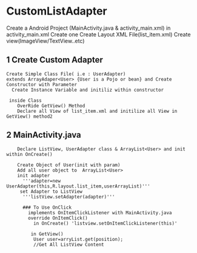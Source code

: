# CustomListAdapter
Create a Android Project (MainActivity.java & activity_main.xml)
  in activity_main.xml
    Create one <ListView>
  Create Layout XML File(list_item.xml)
    Create view(ImageView/TextView..etc)
    


## 1 Create Custom Adapter
    Create Simple Class File( i.e : UserAdapter)
    extends ArrayAdaper<User> {User is a Pojo or bean} and Create Constructor with Parameter
      Create Instance Variable and initiliz within constructor
      
     inside Class
        OverRide GetView() Method
        Declare all View of list_item.xml and initilize all View in GetView() method2
        
        
## 2 MainActivity.java
        Declare ListView, UserAdapter class & ArrayList<User> and init within OnCreate()

        Create Object of User(init with param)  
        Add all user object to  ArrayList<User>
        init adapter 
          '''adapter=new UserAdapter(this,R.layout.list_item,userArrayList)'''
         set Adapter to ListView
          '''listView.setAdapter(adapter)'''
          
          ### To Use OnClick
            implements OnItemClickListener with MainActivity.java
            override OnItemClick()
              in OnCreate() 'listview.setOnItemClickListener(this)'
              
             in GetView()
              User user=arryList.get(position);
              //Get All ListView Content
